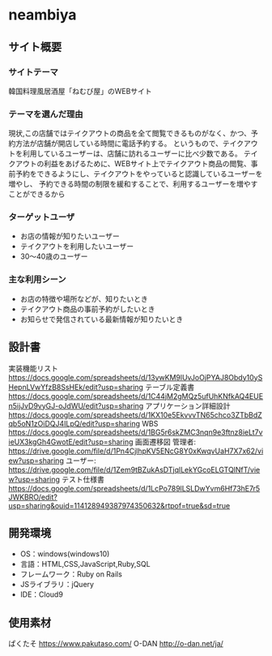 # neambiya

## サイト概要
### サイトテーマ
韓国料理風居酒屋「ねむび屋」のWEBサイト

### テーマを選んだ理由
 現状,この店舗ではテイクアウトの商品を全て閲覧できるものがなく、かつ、予約方法が店舗が開店している時間に電話予約する。
 というもので、テイクアウトを利用しているユーザーは、店舗に訪れるユーザーに比べ少数である。
 テイクアウトの利益をあげるために、WEBサイト上でテイクアウト商品の閲覧、事前予約をできるようにし、テイクアウトをやっていると認識しているユーザーを増やし、
 予約できる時間の制限を緩和することで、利用するユーザーを増やすことができるから


### ターゲットユーザ
 - お店の情報が知りたいユーザー
 - テイクアウトを利用したいユーザー
 - 30～40歳のユーザー

### 主な利用シーン
 - お店の特徴や場所などが、知りたいとき
 - テイクアウト商品の事前予約がしたいとき
 - お知らせで発信されている最新情報が知りたいとき

## 設計書
 実装機能リスト
 https://docs.google.com/spreadsheets/d/13ywKM9lUvJoOjPYAJ8Obdy10ySHepnLVwYfzB8SsHEk/edit?usp=sharing
 テーブル定義書
 https://docs.google.com/spreadsheets/d/1C44jM2gMQz5ufUhKNfkAQ4EUEn5ijJvD9vyGJ-oJdWU/edit?usp=sharing
 アプリケーション詳細設計
 https://docs.google.com/spreadsheets/d/1KX10e5EkvvvTN65chco3ZTbBdZqb5oN1zOiDQJ4ILpQ/edit?usp=sharing
 WBS
 https://docs.google.com/spreadsheets/d/1BG5r6skZMC3nqn9e3ftnz8ieLt7vieUX3kgGh4GwotE/edit?usp=sharing
 画面遷移図
 管理者: https://drive.google.com/file/d/1Pn4CjlhpKV5ENcG8Y0xKwqvUaH7X7x62/view?usp=sharing
 ユーザー: https://drive.google.com/file/d/1Zem9tBZukAsDTjqlLekYGcoELGTQlNfT/view?usp=sharing
 テスト仕様書
 https://docs.google.com/spreadsheets/d/1LcPo789lLSLDwYvm6Hf73hE7r5JWKBRO/edit?usp=sharing&ouid=114128949387974350632&rtpof=true&sd=true

## 開発環境
- OS：windows(windows10)
- 言語：HTML,CSS,JavaScript,Ruby,SQL
- フレームワーク：Ruby on Rails
- JSライブラリ：jQuery
- IDE：Cloud9

## 使用素材
ぱくたそ
 https://www.pakutaso.com/
O-DAN
 http://o-dan.net/ja/

